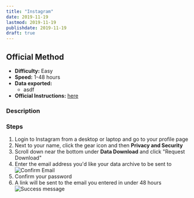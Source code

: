 ```yaml
---
title: "Instagram"
date: 2019-11-19
lastmod: 2019-11-19
publishdate: 2019-11-19
draft: true
---
```


##  Official Method

* **Difficulty:** Easy
* **Speed:** 1-48 hours
* **Data exported:**
	* asdf
* **Official Instructions:** [here](https://help.instagram.com/181231772500920)

### Description

### Steps

1. Login to Instagram from a desktop or laptop and go to your profile page
1. Next to your name, click the gear icon and then **Privacy and Security**
1. Scroll down near the bottom under **Data Download** and click "Request Download"
1. Enter the email address you'd like your data archive to be sent to
	![Confirm Email](/images/instagram_email.png) 
1. Confirm your password
1. A link will be sent to the email you entered in under 48 hours
	![Success message](/images/instagram_confirm.png)

